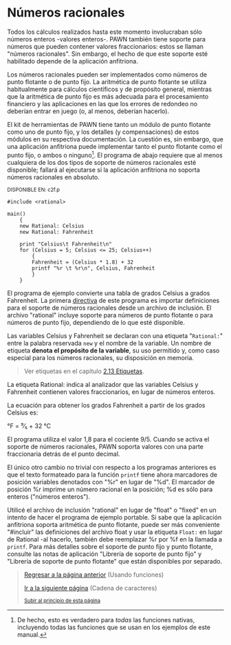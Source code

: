 # Números racionales
Todos los cálculos realizados hasta este momento involucraban sólo números enteros 
-valores enteros-. PAWN también tiene soporte para números que pueden contener 
valores fraccionarios: estos se llaman "números racionales". Sin embargo, el hecho 
de que este soporte esté habilitado depende de la aplicación anfitriona.

Los números racionales pueden ser implementados como números de punto flotante o 
de punto fijo. La aritmética de punto flotante se utiliza habitualmente para cálculos
científicos y de propósito general, mientras que la aritmética de punto fijo es más 
adecuada para el procesamiento financiero y las aplicaciones en las que los errores 
de redondeo no deberían entrar en juego (o, al menos, deberían hacerlo).

El kit de herramientas de PAWN tiene tanto un módulo de punto flotante como uno 
de punto fijo, y los detalles (y compensaciones) de estos módulos en su respectiva
documentación. La cuestión es, sin embargo, que una aplicación anfitriona puede 
implementar tanto el punto flotante como el punto fijo, o ambos o ninguno[^1]. El 
programa de abajo requiere que al menos cualquiera de los dos tipos de soporte 
de números racionales esté disponible; fallará al ejecutarse si la aplicación 
anfitriona no soporta números racionales en absoluto.

[^1]: De hecho, esto es verdadero para *todas* las funciones nativas, incluyendo todas
las funciones que se usan en los ejemplos de este manual.

<sub>DISPONIBLE EN: c2f.p</sub>
```pawn
#include <rational>

main()
    {
    new Rational: Celsius
    new Rational: Fahrenheit

    print "Celsius\t Fahrenheit\n"
    for (Celsius = 5; Celsius <= 25; Celsius++)
        {
        Fahrenheit = (Celsius * 1.8) + 32
        printf "%r \t %r\n", Celsius, Fahrenheit
        }
    }
```

El programa de ejemplo convierte una tabla de grados Celsius a grados Fahrenheit. 
La primera [directiva]() de este programa es importar definiciones para el soporte 
de números racionales desde un archivo de inclusión. El archivo "rational" incluye 
soporte para números de punto flotante o para números de punto fijo, dependiendo 
de lo que esté disponible.

Las variables Celsius y Fahrenheit se declaran con una etiqueta "`Rational:`" entre 
la palabra reservada `new` y el nombre de la variable. Un nombre de etiqueta **denota 
el propósito de la variable**, su uso permitido y, como caso especial para los números 
racionales, su disposición en memoria.

> Ver etiquetas en el capítulo [2.13 Etiquetas](/02-Datos%20y%20declaraciones/13-etiquetas.md).

La etiqueta Rational: indica al analizador que las variables Celsius y Fahrenheit 
contienen valores fraccionarios, en lugar de números enteros.

La ecuación para obtener los grados Fahrenheit a partir de los grados Celsius es:

°F = ⁹⁄₅ + 32 °C

El programa utiliza el valor 1,8 para el cociente 9/5. Cuando se activa el soporte de 
números racionales, PAWN soporta valores con una parte fraccionaria detrás de el punto 
decimal.

El único otro cambio no trivial con respecto a los programas anteriores es que el texto 
formateado para la función `printf` tiene ahora marcadores de posición variables denotados 
con "%r" en lugar de "%d". El marcador de posición %r imprime un número racional en la 
posición; %d es sólo para enteros ("números enteros").

Utilicé el archivo de inclusión "rational" en lugar de "float" o "fixed" en un intento 
de hacer el programa de ejemplo portable. Si sabe que la aplicación anfitriona soporta 
aritmética de punto flotante, puede ser más conveniente "#incluir" las definiciones del 
archivo float y usar la etiqueta `Float:` en lugar de Rational -al hacerlo, también debe 
reemplazar %r por %f en la llamada a `printf`. Para más detalles sobre el soporte de punto 
fijo y punto flotante, consulte las notas de aplicación "Librería de soporte de punto fijo" 
y "Librería de soporte de punto flotante" que están disponibles por separado.

> [Regresar a la página anterior](03-usando--funciones.md) (Usando funciones)
>
> [Ir a la siguiente página](05-cadena-de-caracteres.md) (Cadena de caracteres)
>
> <sub>[Subir al principio de esta página](#números-racionales)</sub>